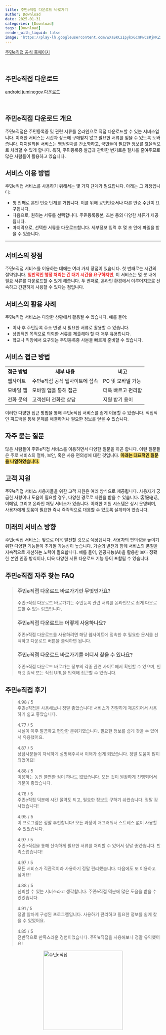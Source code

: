```yaml
---
title: 주민e직접 다운로드 바로가기
author: Download
date: 2025-01-31
categories: [Download]
tags: [Download]
render_with_liquid: false
image: 'https://play-lh.googleusercontent.com/wXaSKC2IpykxGCmPwCsRjNKZ1DjIPf5Rm7g6LauWF9SF5ZR060l6UvaoVECR_EbU5Q=s256-rw'
---
```

<p><a class='click-button' title='주민e직접' href='https://www.juminegov.go.kr/' rel='nofollow'>주민e직접 공식 홈페이지</a></p><br>
<h2 id='주민e직접_다운로드'>주민e직접 다운로드</h2>
<p><a class="click-button android" title="juminegov 다운로드" href="https://play.google.comhttps://play.google.com/store/apps/details?id=kr.go.rer" rel="nofollow">android juminegov 다운로드</a></p><br>


<h2 id='주민e직접 다운로드 개요'>주민e직접 다운로드 개요</h2>

<p>주민e직접은 주민등록증 및 관련 서류를 온라인으로 직접 다운로드할 수 있는 서비스입니다. 이러한 서비스는 시간과 장소에 구애받지 않고 필요한 서류를 얻을 수 있도록 도와줍니다. 디지털화된 서비스는 행정절차를 간소화하고, 국민들이 필요한 정보를 효율적으로 처리할 수 있게 합니다. 특히, 주민등록증 발급과 관련한 번거로운 절차를 줄여주므로 많은 사람들이 활용하고 있습니다.</p>

<h2 id='서비스 이용 방법'>서비스 이용 방법</h2>

<p>주민e직접 서비스를 사용하기 위해서는 몇 가지 단계가 필요합니다. 아래는 그 과정입니다:</p>

<ul>
    <li>첫 번째로 본인 인증 단계를 거칩니다. 이를 위해 공인인증서나 다른 인증 수단이 요구됩니다.</li>
    <li>다음으로, 원하는 서류를 선택합니다. 주민등록등본, 초본 등의 다양한 서류가 제공됩니다.</li>
    <li>마지막으로, 선택한 서류를 다운로드합니다. 세부정보 입력 후 몇 초 안에 파일을 받을 수 있습니다.</li>
</ul>

<hr />

<h2 id='서비스의 장점'>서비스의 장점</h2>

<p>주민e직접 서비스를 이용하는 데에는 여러 가지 장점이 있습니다. 첫 번째로는 시간의 절약입니다. <b><span style="color: #ee2323;">일반적인 행정 처리는 긴 대기 시간을 요구하지만</span></b>, 이 서비스는 몇 분 내에 필요 서류를 다운로드할 수 있게 해줍니다. 두 번째로, 온라인 환경에서 이루어지므로 신속하고 간편하게 사용할 수 있다는 점입니다.</p>

<h2 id='서비스의 활용 사례'>서비스의 활용 사례</h2>

<p>주민e직접 서비스는 다양한 상황에서 활용될 수 있습니다. 예를 들어:</p>

<ul>
    <li>이사 후 주민등록 주소 변경 시 필요한 서류로 활용할 수 있습니다.</li>
    <li>상업적인 목적으로 의뢰한 서류를 제출해야 할 때 매우 유용합니다.</li>
    <li>학교나 직장에서 요구되는 주민등록증 사본을 빠르게 준비할 수 있습니다.</li>
</ul>

<h2 id='서비스 접근 방법'>서비스 접근 방법</h2>

<table>
    <tr>
        <td style="text-align: center; height: 17px;"><b>접근 방법</b></td>
        <td style="text-align: center; height: 17px;"><b>세부 내용</b></td>
        <td style="text-align: center; height: 17px;"><b>비고</b></td>
    </tr>
    <tr>
        <td>웹사이트</td>
        <td>주민e직접 공식 웹사이트에 접속</td>
        <td>PC 및 모바일 가능</td>
    </tr>
    <tr>
        <td>모바일 앱</td>
        <td>모바일 앱을 통해 접근</td>
        <td>더욱 빠르고 편리함</td>
    </tr>
    <tr>
        <td>전화 문의</td>
        <td>고객센터 전화로 상담</td>
        <td>지원 받기 용이</td>
    </tr>
</table>

<p>이러한 다양한 접근 방법을 통해 주민e직접 서비스를 쉽게 이용할 수 있습니다. 직접적인 피드백을 통해 문제를 해결하거나 필요한 정보를 얻을 수 있습니다.</p>

<h2 id='자주 묻는 질문'>자주 묻는 질문</h2>

<p>많은 사람들이 주민e직접 서비스를 이용하면서 다양한 질문을 하곤 합니다. 이런 질문들은 주로 서비스의 절차, 보안, 혹은 사용 편의성에 대한 것입니다. <b><span style="background-color: #ffe066;">아래는 대표적인 질문을 나열하였습니다.</span></b></p>

<h2 id='고객 지원'>고객 지원</h2>

<p>주민e직접 서비스 사용자들을 위한 고객 지원은 여러 방식으로 제공됩니다. 사용자가 궁금한 사항이나 도움이 필요할 경우, 다양한 경로로 지원을 받을 수 있습니다. 客服电话, 이메일, 그리고 온라인 채팅 서비스가 있습니다. 이러한 지원 시스템은 상시 운영되며, 사용자에게 도움이 필요한 즉시 즉각적으로 대응할 수 있도록 설계되어 있습니다.</p>

<h2 id='미래의 서비스 방향'>미래의 서비스 방향</h2>

<p>주민e직접 서비스는 앞으로 더욱 발전할 것으로 예상됩니다. 사용자의 편의성을 높이기 위한 다양한 기능들이 추가될 가능성이 높습니다. 기술의 발전과 함께 서비스의 품질을 지속적으로 개선하는 노력이 필요합니다. 예를 들어, 인공지능(AI)을 활용한 보다 정확한 본인 인증 방식이나, 더욱 다양한 서류 다운로드 기능 등이 포함될 수 있습니다.</p>


<h2 id='주민e직접_자주_찾는_FAQ'>주민e직접 자주 찾는 FAQ</h2>
<div itemscope="" itemtype="https://schema.org/FAQPage"> <blockquote> <div itemscope="" itemprop="mainEntity" itemtype="https://schema.org/Question"> <h3 itemprop="name">주민e직접 다운로드 바로가기란 무엇인가요?</h3> <div itemscope="" itemprop="acceptedAnswer" itemtype="https://schema.org/Answer"> <span itemprop="text"> <p>주민e직접 다운로드 바로가기는 주민등록 관련 서류를 온라인으로 쉽게 다운로드할 수 있는 링크입니다.</p> </span> </div> </div> <div itemscope="" itemprop="mainEntity" itemtype="https://schema.org/Question"> <h3 itemprop="name">주민e직접 다운로드는 어떻게 사용하나요?</h3> <div itemscope="" itemprop="acceptedAnswer" itemtype="https://schema.org/Answer"> <span itemprop="text"> <p>주민e직접 다운로드를 사용하려면 해당 웹사이트에 접속한 후 필요한 문서를 선택하고 다운로드 버튼을 클릭하면 됩니다.</p> </span> </div> </div> <div itemscope="" itemprop="mainEntity" itemtype="https://schema.org/Question"> <h3 itemprop="name">주민e직접 다운로드 바로가기를 어디서 찾을 수 있나요?</h3> <div itemscope="" itemprop="acceptedAnswer" itemtype="https://schema.org/Answer"> <span itemprop="text"> <p>주민e직접 다운로드 바로가는 정부의 각종 관련 사이트에서 확인할 수 있으며, 인터넷 검색 또는 직접 URL을 입력해 접근할 수 있습니다.</p> </span> </div> </div> </blockquote> </div>
<h2 id='주민e직접_후기'>주민e직접 후기</h2>
<div itemscope itemtype="https://schema.org/Product">
  <blockquote>
  <div itemprop="review" itemscope itemtype="https://schema.org/Review">
      <div itemprop="reviewRating" itemscope itemtype="https://schema.org/Rating"> <span itemprop="ratingValue">4.98</span> / <span itemprop="bestRating">5</span> </div>
      <span itemprop="reviewBody">주민e직접을 사용해보니 정말 좋았습니다! 서비스가 친절하게 제공되어서 사용하기 쉽고 좋았습니다.</span>
  </div>
  <br>
  <div itemprop="review" itemscope itemtype="https://schema.org/Review">
      <div itemprop="reviewRating" itemscope itemtype="https://schema.org/Rating"> <span itemprop="ratingValue">4.77</span> / <span itemprop="bestRating">5</span> </div>
      <span itemprop="reviewBody">시설이 아주 깔끔하고 편안한 분위기였습니다. 필요한 정보를 쉽게 찾을 수 있어서 유용했어요.</span>
  </div>
  <br>
  <div itemprop="review" itemscope itemtype="https://schema.org/Review">
      <div itemprop="reviewRating" itemscope itemtype="https://schema.org/Rating"> <span itemprop="ratingValue">4.87</span> / <span itemprop="bestRating">5</span> </div>
      <span itemprop="reviewBody">상담사분들이 자세하게 설명해주셔서 이해가 쉽게 되었습니다. 정말 도움이 많이 되었어요!</span>
  </div>
  <br>
  <div itemprop="review" itemscope itemtype="https://schema.org/Review">
      <div itemprop="reviewRating" itemscope="https://schema.org/Rating"> <span itemprop="ratingValue">4.88</span> / <span itemprop="bestRating">5</span> </div>
      <span itemprop="reviewBody">이용하는 동안 불편한 점이 하나도 없었습니다. 모든 것이 원활하게 진행되어서 기분이 좋았습니다.</span>
  </div>
  <br>
  <div itemprop="review" itemscope itemtype="https://schema.org/Review">
      <div itemprop="reviewRating" itemscope itemtype="https://schema.org/Rating"> <span itemprop="ratingValue">4.76</span> / <span itemprop="bestRating">5</span> </div>
      <span itemprop="reviewBody">주민e직접 덕분에 시간 절약도 되고, 필요한 정보도 구하기 쉬웠습니다. 정말 감사했습니다!</span>
  </div>
  <br>
  <div itemprop="review" itemscope itemtype="https://schema.org/Review">
      <div itemprop="reviewRating" itemscope itemtype="https://schema.org/Rating"> <span itemprop="ratingValue">4.95</span> / <span itemprop="bestRating">5</span> </div>
      <span itemprop="reviewBody">이 프로그램은 정말 추천합니다! 모든 과정이 매끄러워서 스트레스 없이 사용할 수 있었습니다.</span>
  </div>
  <br>
  <div itemprop="review" itemscope itemtype="https://schema.org/Review">
      <div itemprop="reviewRating" itemscope itemtype="https://schema.org/Rating"> <span itemprop="ratingValue">4.97</span> / <span itemprop="bestRating">5</span> </div>
      <span itemprop="reviewBody">주민e직접을 통해 신속하게 필요한 서류를 처리할 수 있어서 정말 좋았습니다. 만족스럽습니다!</span>
  </div>
  <br>
  <div itemprop="review" itemscope itemtype="https://schema.org/Review">
      <div itemprop="reviewRating" itemscope itemtype="https://schema.org/Rating"> <span itemprop="ratingValue">4.97</span> / <span itemprop="bestRating">5</span> </div>
      <span itemprop="reviewBody">모든 서비스가 직관적이라 사용하기 정말 편리했습니다. 다음에도 또 이용하고 싶어요!</span>
  </div>
  <br>
  <div itemprop="review" itemscope itemtype="https://schema.org/Review">
      <div itemprop="reviewRating" itemscope itemtype="https://schema.org/Rating"> <span itemprop="ratingValue">4.88</span> / <span itemprop="bestRating">5</span> </div>
      <span itemprop="reviewBody">신뢰할 수 있는 서비스라고 생각합니다. 주민e직접 덕분에 많은 도움을 받을 수 있었습니다.</span>
  </div>
  <br>
  <div itemprop="review" itemscope itemtype="https://schema.org/Review">
      <div itemprop="reviewRating" itemscope itemtype="https://schema.org/Rating"> <span itemprop="ratingValue">4.91</span> / <span itemprop="bestRating">5</span> </div>
      <span itemprop="reviewBody">정말 알차게 구성된 프로그램입니다. 사용하기 편리하고 필요한 정보를 쉽게 찾을 수 있었어요.</span>
  </div>
  <br>
  <div itemprop="review" itemscope itemtype="https://schema.org/Review">
      <div itemprop="reviewRating" itemscope itemtype="https://schema.org/Rating"> <span itemprop="ratingValue">4.85</span> / <span itemprop="bestRating">5</span> </div>
      <span itemprop="reviewBody">전반적으로 만족스러운 경험이었습니다. 주민e직접을 사용해보니 정말 유익했어요!</span>
  </div>
  </blockquote>
</div>
<figure class="image" style="display: flex; justify-content: center; align-items: center; margin: 0;"><img src="https://play-lh.googleusercontent.com/wXaSKC2IpykxGCmPwCsRjNKZ1DjIPf5Rm7g6LauWF9SF5ZR060l6UvaoVECR_EbU5Q=s256-rw" alt="주민e직접" width="256" height="256" style="max-width: 100%; height: auto;"></figure>